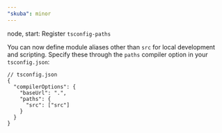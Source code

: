 ```yaml
---
"skuba": minor
---
```


node, start: Register `tsconfig-paths`

You can now define module aliases other than `src` for local development and scripting. Specify these through the `paths` compiler option in your `tsconfig.json`:

```jsonc
// tsconfig.json
{
  "compilerOptions": {
    "baseUrl": ".",
    "paths": {
      "src": ["src"]
    }
  }
}
```
